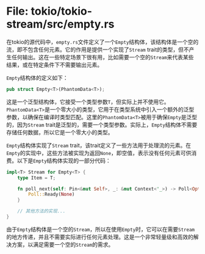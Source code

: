 # File: tokio/tokio-stream/src/empty.rs

在tokio的源代码中，`empty.rs`文件定义了一个`Empty`结构体，该结构体是一个空的流，即不包含任何元素。它的作用是提供一个实现了`Stream` trait的类型，但不产生任何输出。这在一些特定场景下很有用，比如需要一个空的`Stream`来代表某些结果，或在特定条件下不需要输出元素。

`Empty`结构体的定义如下：
```rust
pub struct Empty<T>(PhantomData<T>);
```
这是一个泛型结构体，它接受一个类型参数`T`，但实际上并不使用它。`PhantomData<T>`是一个零大小的类型，它用于在类型系统中引入一个额外的泛型参数，以确保在编译时类型匹配。这里的`PhantomData<T>`被用于确保`Empty`是泛型的，因为`Stream` trait是泛型的，需要一个类型参数。实际上，`Empty`结构体不需要存储任何数据，所以它是一个零大小的类型。

`Empty`结构体实现了`Stream` trait，该trait定义了一些方法用于处理流的元素。在`Empty`的实现中，这些方法被实现为返回`None`，即空值，表示没有任何元素可供消费。以下是`Empty`结构体实现的一部分代码：
```rust
impl<T> Stream for Empty<T> {
    type Item = T;

    fn poll_next(self: Pin<&mut Self>, _: &mut Context<'_>) -> Poll<Option<Self::Item>> {
        Poll::Ready(None)
    }

    // 其他方法的实现...
}
```

由于`Empty`结构体是一个空的`Stream`，所以在使用`Empty`时，它可以在需要`Stream`的地方传递，并且不需要实际进行任何元素处理。这是一个非常轻量级和高效的解决方案，以满足需要一个空的`Stream`的需求。

